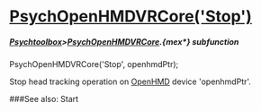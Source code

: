 # [PsychOpenHMDVRCore('Stop')](PsychOpenHMDVRCore-Stop) 
##### [Psychtoolbox](Psychtoolbox)>[PsychOpenHMDVRCore](PsychOpenHMDVRCore).{mex*} subfunction

PsychOpenHMDVRCore('Stop', openhmdPtr);

Stop head tracking operation on [OpenHMD](OpenHMD) device 'openhmdPtr'.  
  
  


###See also:
Start
